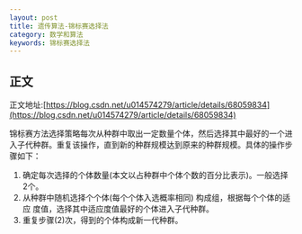 ```yaml
---
layout: post
title: 遗传算法-锦标赛选择法
category: 数学和算法
keywords: 锦标赛选择法
---
```


## 正文
正文地址:[https://blog.csdn.net/u014574279/article/details/68059834](https://blog.csdn.net/u014574279/article/details/68059834)

锦标赛方法选择策略每次从种群中取出一定数量个体，然后选择其中最好的一个进入子代种群。重复该操作，直到新的种群规模达到原来的种群规模。具体的操作步骤如下：

1. 确定每次选择的个体数量(本文以占种群中个体个数的百分比表示)。一般选择2个。
2. 从种群中随机选择个个体(每个个体入选概率相同) 构成组，根据每个个体的适应
度值，选择其中适应度值最好的个体进入子代种群。
3. 重复步骤(2)次，得到的个体构成新一代种群。

